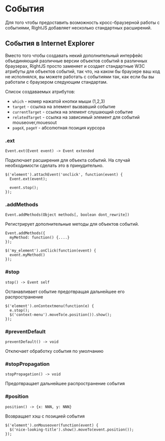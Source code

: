 # События

Для того чтобы предоставить возможность кросс-браузерной работы с событиями,
RightJS добавляет несколько стандартных расширений.


## События в Internet Explorer

Вместо того чтобы создавать некий дополнительный интерфейс объединяющий
различные версии объектов событий в различных браузерах, RightJS просто
заменяет и создает стандартные W3C атрибуты для объектов событий, так что,
на каком бы браузере ваш код не исполнялся, вы можете работать с событиями
так, как если бы вы работали с браузером следующим стандартам.

Список создаваемых атрибутов:

* `which` - номер нажатой кнопки мыши (1,2,3)
* `target` - ссылка на элемент вызвавший событие
* `currentTarget` - ссылка на элемент слушающий событие
* `relatedTarget` - ссылка на зависимый элемент для событий mouseover,mouesout
* `pageX`, `pageY` - абсолютная позиция курсора
 
### .ext

    Event.ext(Event event) -> Event extended

Подключает расширения для объекта событий. На случай необходимости сделать это
в принудительно.
  
    $('element').attachEvent('onclick', function(event) {
      Event.ext(event);
      
      event.stop();
    });


### .addMethods

    Event.addMethods(Object methods[, boolean dont_rewrite])

Регистрирует дополнительные методы для объектов событий.

    Event.addMethods({
      myMethod: function() {....}
    });
    
    $('my_element').onClick(function(event) {
      event.myMethod()
    });


### #stop

    stop() -> Event self

Останавливает событие предотвращая дальнейшее его распространение

    $('element').onContextmenu(function(e) {
      e.stop();
      $('context-menu').moveTo(e.position()).show();
    });


### #preventDefault

    preventDefault() -> void

Отключает обработку события по умолчанию
  

### #stopPropagation

    stopPropagation() -> void

Предотвращает дальнейшее распространение события


### #position

    position() -> {x: NNN, y: NNN}

Возвращает хэш с позицией события

    $('element').onMouseover(function(event) {
      $('nice-looking-title').show().moveTo(event.position());
    });


